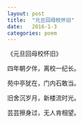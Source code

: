 ```yaml
---
layout: post
title:  "元旦回母校怀旧"
date:   2016-1-3
categories: poem
---
```

《元旦回母校怀旧》

四年朝夕伴，离校一纪长。

苑中亭犹在，门内石敢当。

旧舍沉岁月，新楼流时光。

芸芸擦身过，无人肯相望。
